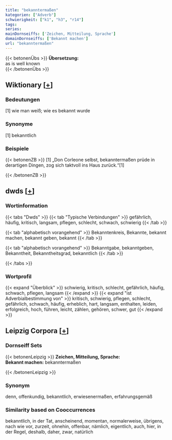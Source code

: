 ```yaml
---
title: "bekanntermaßen"
kategorien: ["Adverb"]
schwierigkeit: ["k1", "h3", "r14"]
tags:
series:
mainDornseiffs: ['Zeichen, Mitteilung, Sprache']
domainDornseiffs: ['Bekannt machen']
url: "bekanntermaßen"
---
```


{{< betonenÜbs >}}
**Übersetzung:**  
as is well known  
{{< /betonenÜbs >}}

## Wiktionary [[+](https://de.wiktionary.org/wiki/bekanntermaßen)]

### Bedeutungen
[1] wie man weiß; wie es bekannt wurde  

### Synonyme
[1] bekanntlich  

### Beispiele
{{< betonenZB >}}
[1] „Don Corleone selbst, bekanntermaßen prüde in derartigen Dingen, zog sich taktvoll ins Haus zurück.“[1]  

{{< /betonenZB >}}


## dwds [[+](https://www.dwds.de/wb/bekanntermaßen)]

### Wortinformation
{{< tabs "Dwds" >}}
{{< tab "Typische Verbindungen" >}}
gefährlich, häufig, kritisch, langsam, pflegen, schlecht, schwach, schwierig
{{< /tab >}}

{{< tab "alphabetisch vorangehend" >}}
Bekanntenkreis, Bekannte, bekannt machen, bekannt geben, bekannt
{{< /tab >}}

{{< tab "alphabetisch vorangehend" >}}
Bekanntgabe, bekanntgeben, Bekanntheit, Bekanntheitsgrad, bekanntlich
{{< /tab >}}

{{< /tabs >}}

### Wortprofil
{{< expand "Überblick" >}} schwierig, kritisch, schlecht, gefährlich, häufig, schwach, pflegen, langsam {{< /expand >}}
{{< expand "ist Adverbialbestimmung von" >}} kritisch, schwierig, pflegen, schlecht, gefährlich, schwach, häufig, erheblich, hart, langsam, enthalten, leiden, erfolgreich, hoch, führen, leicht, zählen, gehören, schwer, gut {{< /expand >}}

## Leipzig Corpora [[+](https://corpora.uni-leipzig.de/en/res?word=bekanntermaßen&corpusId=deu_newscrawl-public_2018)]

### Dornseiff Sets
{{< betonenLeipzig >}}
**Zeichen, Mitteilung, Sprache:**  
**Bekannt machen:** bekanntermaßen  

{{< /betonenLeipzig >}}

### Synonym
denn, offenkundig, bekanntlich, erwiesenermaßen, erfahrungsgemäß


### Similarity based on Cooccurrences
bekanntlich, in der Tat, anscheinend, momentan, normalerweise, übrigens, nach wie vor, zurzeit, ohnehin, offenbar, nämlich, eigentlich, auch, hier, in der Regel, deshalb, daher, zwar, natürlich

